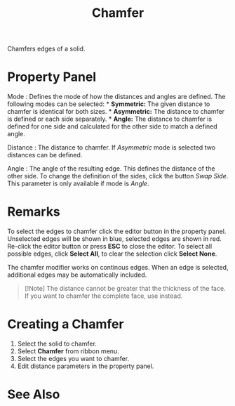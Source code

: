 ﻿---
uid: 28fda54f-4380-45f4-b55e-23093b6dc6de
title: Chamfer
---
Chamfers edges of a solid.

# Property Panel
Mode
:   Defines the mode of how the distances and angles are defined. The following modes can be selected:
    * __Symmetric:__ The given distance to chamfer is identical for both sizes.
    * __Asymmetric:__ The distance to chamfer is defined or each side separately.
    * __Angle:__ The distance to chamfer is defined for one side and calculated for the other side to match a defined angle.

Distance
:   The distance to chamfer. If _Asymmetric_ mode is selected two distances can be defined.

Angle
:   The angle of the resulting edge. This defines the distance of the other side. To change the definition of the sides, click the button _Swap Side_.
    This parameter is only available if mode is _Angle_.

# Remarks
To select the edges to chamfer click the editor button in the property panel. Unselected edges will be shown in blue, selected edges are shown in red. Re-click the editor button or press __ESC__ to close the editor. To select all possible edges, click __Select All__, to clear the selection click __Select None__.

The chamfer modifier works on continous edges. When an edge is selected, additional edges may be automatically included.

> [!Note] The distance cannot be greater that the thickness of the face. If you want to chamfer the complete face, use [](xref:ef7f7484-88f2-45d7-8062-771c8c0ad04e) instead.

# Creating a Chamfer

1. Select the solid to chamfer.
2. Select __Chamfer__ from ribbon menu.
3. Select the edges you want to chamfer.
4. Edit distance parameters in the property panel.

# See Also
[](xref:9b151212-b7f3-43ab-ad5a-bb03c8c8b083)
